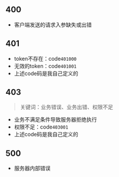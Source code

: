 ## 400
* 客户端发送的请求入参缺失或出错

## 401
* token不存在：code`401000`
* 无效的token：code`401001`
* 上述code码是我自己定义的

## 403
> 关键词：业务错误、业务出错、权限不足
* 业务不满足条件导致服务器拒绝执行
* 权限不足：code`403001`
* 上述code码是我自己定义的

## 500
* 服务器内部错误
